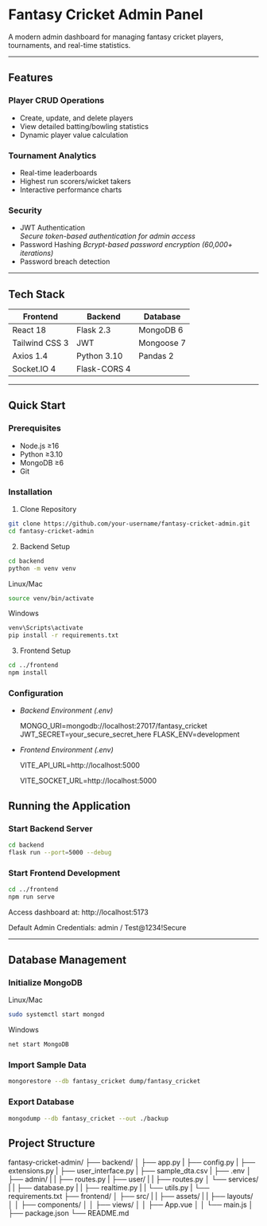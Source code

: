# Fantasy Cricket Admin Panel

A modern admin dashboard for managing fantasy cricket players, tournaments, and real-time statistics.

---

## Features

### Player CRUD Operations

- Create, update, and delete players
- View detailed batting/bowling statistics
- Dynamic player value calculation

### Tournament Analytics

- Real-time leaderboards
- Highest run scorers/wicket takers
- Interactive performance charts

### Security

- JWT Authentication  
  *Secure token-based authentication for admin access*
- Password Hashing
  *Bcrypt-based password encryption (60,000+ iterations)*
- Password breach detection

---

## Tech Stack

| Frontend       | Backend      | Database   |
| -------------- | ------------ | ---------- |
| React 18       | Flask 2.3    | MongoDB 6  |
| Tailwind CSS 3 | JWT          | Mongoose 7 |
| Axios 1.4      | Python 3.10  | Pandas 2   |
| Socket.IO 4    | Flask-CORS 4 |            |

---

## Quick Start

### Prerequisites

- Node.js ≥16
- Python ≥3.10
- MongoDB ≥6
- Git

### Installation

1. Clone Repository
```bash
git clone https://github.com/your-username/fantasy-cricket-admin.git
cd fantasy-cricket-admin
```

2. Backend Setup
```bash
cd backend
python -m venv venv
```
  Linux/Mac
  ```bash
  source venv/bin/activate
  ```

  Windows
  ```bash
  venv\Scripts\activate
  pip install -r requirements.txt
  ```

3. Frontend Setup

```bash
cd ../frontend
npm install
```

### Configuration

- *Backend Environment (.env)*

  MONGO_URI=mongodb://localhost:27017/fantasy_cricket
  JWT_SECRET=your_secure_secret_here
  FLASK_ENV=development


- *Frontend Environment (.env)*

  VITE_API_URL=http://localhost:5000
  
  VITE_SOCKET_URL=http://localhost:5000


## Running the Application

### Start Backend Server

```bash
cd backend
flask run --port=5000 --debug
```

### Start Frontend Development

```bash
cd ../frontend
npm run serve
```

Access dashboard at: http://localhost:5173

Default Admin Credentials: admin / Test@1234!Secure

---

## Database Management

### Initialize MongoDB

Linux/Mac
```bash
sudo systemctl start mongod
```

Windows
```bash
net start MongoDB
```

### Import Sample Data
```bash
mongorestore --db fantasy_cricket dump/fantasy_cricket
```

### Export Database
```bash
mongodump --db fantasy_cricket --out ./backup
```

## Project Structure

fantasy-cricket-admin/
├── backend/
│ ├── app.py
| ├── config.py
| ├── extensions.py
| ├── user_interface.py
| ├── sample_dta.csv
| ├── .env
│ ├── admin/
| | ├── routes.py
| ├── user/
| | ├── routes.py
│ └── services/
| | ├── database.py
| | ├── realtime.py
| | └── utils.py
| └── requirements.txt
├── frontend/
│ ├── src/
| | ├── assets/
| | ├── layouts/
│ │ ├── components/
│ │ ├── views/
│ │ ├── App.vue
│ │ └── main.js
│ ├── package.json
└── README.md
